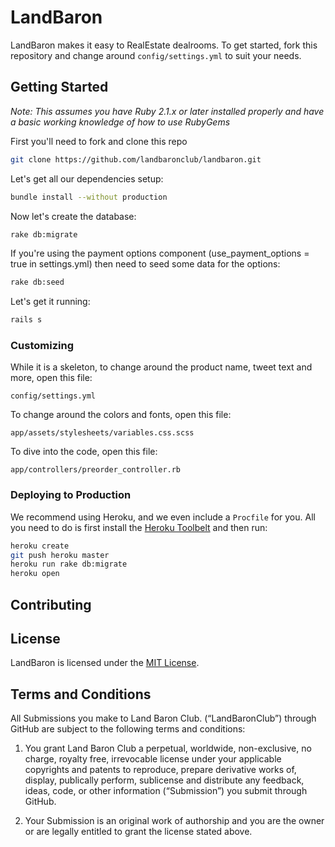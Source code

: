 # LandBaron
LandBaron makes it easy to RealEstate dealrooms. To get started, fork this
repository and change around ```config/settings.yml``` to suit your needs.

## Getting Started

*Note: This assumes you have Ruby 2.1.x or later installed properly and have a
basic working knowledge of how to use RubyGems*

First you'll need to fork and clone this repo

```bash
git clone https://github.com/landbaronclub/landbaron.git
```

Let's get all our dependencies setup:

```bash
bundle install --without production
```

Now let's create the database:

```bash
rake db:migrate
```

If you're using the payment options component (use_payment_options = true in
settings.yml) then need to seed some data for the options:

```bash
rake db:seed
```

Let's get it running:

```bash
rails s
```

### Customizing

While it is a skeleton, to change around the product name, tweet text and more,
open this file:

```
config/settings.yml
```

To change around the colors and fonts, open this file:

```
app/assets/stylesheets/variables.css.scss
```

To dive into the code, open this file:

```
app/controllers/preorder_controller.rb
```

### Deploying to Production

We recommend using Heroku, and we even include a ```Procfile``` for you. All you
need to do is first install the [Heroku Toolbelt](https://toolbelt.heroku.com)
and then run:

```bash
heroku create
git push heroku master
heroku run rake db:migrate
heroku open
```
## Contributing


## License

LandBaron is licensed under the [MIT License](LICENSE.md).

## Terms and Conditions

All Submissions you make to Land Baron Club. (“LandBaronClub”) through GitHub are subject
to the following terms and conditions:

1.	You grant Land Baron Club a perpetual, worldwide, non-exclusive, no charge, royalty
free, irrevocable license under your applicable copyrights and patents to
reproduce, prepare derivative works of, display, publically perform, sublicense
and distribute any feedback, ideas, code, or other information (“Submission”)
you submit through GitHub.

2.	Your Submission is an original work of authorship and you are the owner or
are legally entitled to grant the license stated above.
